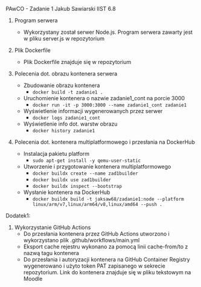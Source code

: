 PAwCO - Zadanie 1
Jakub Sawiarski IIST 6.8

1. Program serwera
   - Wykorzystany został serwer Node.js. Program serwera zawarty jest w pliku server.js w repozytorium

2. Plik Dockerfile
   - Plik Dockerfile znajduje się w repozytorium

3. Polecenia dot. obrazu kontenera serwera
   - Zbudowanie obrazu kontenera
     - ```docker build -t zadanie1 .```
   - Uruchomienie kontenera o nazwie zadanie1_cont na porcie 3000
     - ```docker run -it -p 3000:3000 --name zadanie1_cont zadanie1```
   - Wyświetlenie informacji wygenerowanych przez serwer
     - ```docker logs zadanie1_cont```
   - Wyświetlenie info dot. warstw obrazu
     - ```docker history zadanie1```

4. Polecenia dot. kontenera multiplatformowego i przesłania na DockerHub
   - Instalacja pakietu platform
     - ```sudo apt-get install -y qemu-user-static```
   - Utworzenie i przygotowanie kontenera multiplatformowego
     - ```docker buildx create --name zad1builder```
     - ```docker buildx use zad1builder```
     - ```docker buildx inspect --bootstrap```
   - Wysłanie kontenera na DockerHub
     - ```docker buildx build -t jaksaw68/zadanie1:node --platform linux/arm/v7,linux/arm64/v8,linux/amd64 --push .```

Dodatek1:
 1. Wykorzystanie GitHub Actions
    - Do przesłania kontenera przez GitHub Actions utworzono i wykorzystano plik .github/workflows/main.yml
    - Eksport cache rejestru wykonano za pomocą linii cache-from/to z nazwą tagu kontenera 
    - Do przesłania i autoryzacji kontenera na GitHub Container Registry wygenerowano i użyto token PAT zapisanego w sekrecie repozytorium. Link do kontenera znajduje się w pliku tekstowym na Moodle



